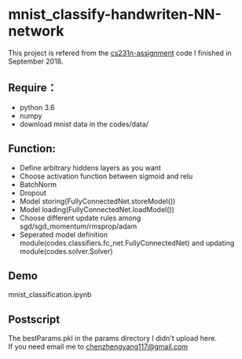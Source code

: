 # mnist_classify-handwriten-NN-network

This project is refered from the [cs231n-assignment](https://github.com/czy97/cs231n) code I finished in September 2018.

## Require：
- python 3.6  
- numpy  
- download mnist data in the codes/data/

## Function:
- Define arbitrary hiddens layers as you want  
- Choose activation function between sigmoid and relu  
- BatchNorm  
- Dropout  
- Model storing(FullyConnectedNet.storeModel())  
- Model loading(FullyConnectedNet.loadModel())  
- Choose different update rules among sgd/sgd_momentum/rmsprop/adam  
- Seperated model definition module(codes.classifiers.fc_net.FullyConnectedNet) and updating module(codes.solver.Solver)

## Demo
mnist_classification.ipynb

## Postscript
The bestParams.pkl in the params directory I didn't upload here.  
If you need email me to chenzhengyang117@gmail.com
